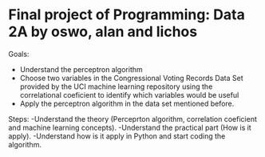 # Final project of Programming: Data 2A by oswo, alan and lichos

Goals:
  - Understand the perceptron algorithm
  - Choose two variables in the Congressional Voting Records Data Set provided by the UCI machine learning repository using the     
    correlational coeficient to identify which variables would be useful
  - Apply the perceptron algorithm in the data set mentioned before.
  
 Steps:
  -Understand the theory (Perceprton algorithm, correlation coeficient and machine learning concepts).
  -Understand the practical part (How is it apply).
  -Understand how is it apply in Python and start coding the algorithm.
  
  
  
